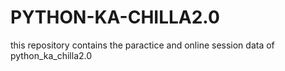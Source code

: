 # PYTHON-KA-CHILLA2.0
this repository contains the paractice and online session data of python_ka_chilla2.0
